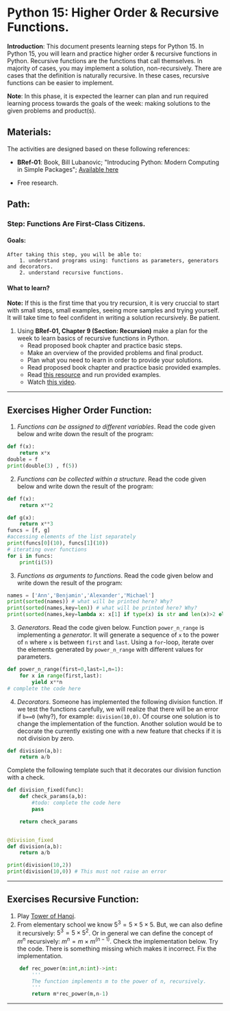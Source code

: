 # Python 15: Higher Order & Recursive Functions.

**Introduction**: This document presents learning steps for Python 15. In Python 15, you will learn and practice higher order & recursive functions in Python. Recursive functions are the functions that call themselves. In majority of cases, you may implement a solution, non-recursively. There are cases that the definition is naturally recursive. In these cases, recursive functions can be easier to implement.

**Note**: In this phase, it is expected the learner can plan and run required learning process towards the goals of the week: making solutions to the given problems and product(s).

## Materials:

The activities are designed based on these following references:

- **BRef-01**: Book, Bill Lubanovic; "Introducing Python: Modern Computing in Simple Packages"; [Available here](https://www.oreilly.com/library/view/introducing-python-2nd/9781492051374/)

- Free research.


## Path:

### Step: Functions Are First-Class Citizens.

#### Goals:

```
After taking this step, you will be able to:
	1. understand programs using: functions as parameters, generators and decorators.
	2. understand recursive functions.
```

#### What to learn?

**Note:** If this is the first time that you try recursion, it is very cruccial to start with small steps, small examples, seeing more samples and trying yourself. It will take time to feel confident in writing a solution recursively. Be patient.

1. Using **BRef-01, Chapter 9 (Section: Recursion)** make a plan for the week to learn basics of recursive functions in Python.
	- Read proposed book chapter and practice basic steps.
	- Make an overview of the provided problems and final product.
	- Plan what you need to learn in order to provide your solutions.
	- Read proposed book chapter and practice basic provided examples.
	- Read [this resource](https://www.pythontutorial.net/python-basics/python-recursive-functions/) and run provided examples.
	- Watch [this video](https://www.youtube.com/watch?v=m1Fjdnj_Mds).


<hr>

## Exercises Higher Order Function:

1. *Functions can be assigned to different variables*. Read the code given below and write down the result of the program:

```python
def f(x):
    return x*x
double = f
print(double(3) , f(5))

```
2. *Functions can be collected within a structure*. Read the code given below and write down the result of the program:
```python
def f(x):
    return x**2

def g(x):
    return x**3
funcs = [f, g]
#accessing elements of the list separately
print(funcs[0](10), funcs[1](10))
# iterating over functions
for i in funcs:
    print(i(5))
```
3. *Functions as arguments to functions*. Read the code given below and write down the result of the program:

```python
names = ['Ann','Benjamin','Alexander','Michael']
print(sorted(names)) # what will be printed here? Why?
print(sorted(names,key=len)) # what will be printed here? Why?
print(sorted(names,key=lambda x: x[1] if type(x) is str and len(x)>2 else None)) # what will be printed here? Why?
```

3. *Generators*. Read the code given below. Function `power_n_range` is implementing a *generator*. It will generate a sequence of `x` to the power of `n` where `x` is between `first` and `last`. Using a `for`-loop, iterate over the elements generated by `power_n_range` with different values for parameters.

```python
def power_n_range(first=0,last=1,n=1):
    for x in range(first,last):
        yield x**n
# complete the code here
```
4. *Decorators*. Someone has implemented the following division function. If we test the functions carefully, we will realize that there will be an error if `b==0` (why?), for example: `division(10,0)`. Of course one solution is to change the implementation of the function. Another solution would be to decorate the currently existing one with a new feature that checks if it is not division by zero.

```python
def division(a,b):
    return a/b
```

Complete the following template such that it decorates our division function with a check.

```python
def division_fixed(func):
	def check_params(a,b):
		#todo: complete the code here
		pass

	return check_params


@division_fixed
def division(a,b):
    return a/b

print(division(10,2))
print(division(10,0)) # This must not raise an error
```

<hr>

## Exercises Recursive Function:

1. Play [Tower of Hanoi](https://webgamesonline.com/towers-of-hanoi/).
2. From elementary school we know $5^3=5 \times 5 \times 5$. But, we can also define it recursively: $5^3 = 5 \times 5^2$. Or in general we can define the concept of $m^n$ recursively: $m^n=m \times m^{(n-1)}$. Check the implementation below. Try the code. There is something missing which makes it incorrect. Fix the implementation.

```python
    def rec_power(m:int,n:int)->int:
        '''
        The function implements m to the power of n, recursively.
        '''
        return m*rec_power(m,n-1)
```

<hr>

